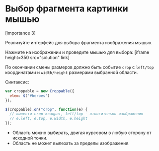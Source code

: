 # Выбор фрагмента картинки мышью

[importance 3]

Реализуйте интерфейс для выбора фрагмента изображения мышью. 

Нажмите на изображении и проведите мышью для выбора:
[iframe height=350 src="solution" link]

По окончании смены размеров должно быть событие `crop` c `left/top` координатами и `width/height` размерами выбранной области.

Синтаксис:

```js
var croppable = new Croppable({
  elem: $('#heroes')
});

$(croppable).on("crop", function(e) {
  // вывести crop-квадрат, left/top - относительно изображения
  // e.left, e.top, e.width, e.height
});
```

<ul>
<li>Область можно выбирать, двигая курсором в любую сторону от исходной точки.</li>
<li>Область не может вылезать за пределы изображения.</li>
</ul>



